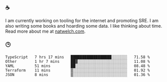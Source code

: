 ### ☕

I am currently working on tooling for the internet and promoting SRE. I am also writing some books and hoarding some data. I like thinking about time. Read more about me at [natwelch.com](https://natwelch.com).

### 🕒

<!--START_SECTION:waka-->
```text
TypeScript   7 hrs 17 mins   ██████████████████░░░░░░░   71.58 % 
Other        1 hr 7 mins     ██▓░░░░░░░░░░░░░░░░░░░░░░   11.08 % 
YAML         51 mins         ██░░░░░░░░░░░░░░░░░░░░░░░   08.48 % 
Terraform    11 mins         ▒░░░░░░░░░░░░░░░░░░░░░░░░   01.92 % 
JSON         8 mins          ▒░░░░░░░░░░░░░░░░░░░░░░░░   01.36 % 
```
<!--END_SECTION:waka-->
